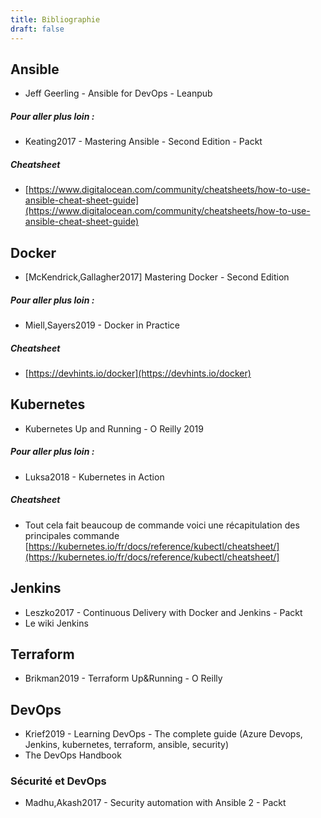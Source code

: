 ```yaml
---
title: Bibliographie
draft: false
---
```



## Ansible

- Jeff Geerling - Ansible for DevOps - Leanpub

##### Pour aller plus loin :

- Keating2017 - Mastering Ansible - Second Edition - Packt

##### Cheatsheet

- [https://www.digitalocean.com/community/cheatsheets/how-to-use-ansible-cheat-sheet-guide](https://www.digitalocean.com/community/cheatsheets/how-to-use-ansible-cheat-sheet-guide)

## Docker

- [McKendrick,Gallagher2017] Mastering Docker - Second Edition

##### Pour aller plus loin :

- Miell,Sayers2019 - Docker in Practice

##### Cheatsheet

- [https://devhints.io/docker](https://devhints.io/docker)

## Kubernetes

- Kubernetes Up and Running - O Reilly 2019

##### Pour aller plus loin :

- Luksa2018 - Kubernetes in Action

##### Cheatsheet

- Tout cela fait beaucoup de commande voici une récapitulation des principales commande [https://kubernetes.io/fr/docs/reference/kubectl/cheatsheet/](https://kubernetes.io/fr/docs/reference/kubectl/cheatsheet/]

## Jenkins

- Leszko2017 - Continuous Delivery with Docker and Jenkins - Packt
- Le wiki Jenkins

## Terraform

- Brikman2019 - Terraform Up&Running - O Reilly

## DevOps

- Krief2019 - Learning DevOps - The complete guide (Azure Devops, Jenkins, kubernetes, terraform, ansible, security)
- The DevOps Handbook


### Sécurité et DevOps

- Madhu,Akash2017 - Security automation with Ansible 2 - Packt
